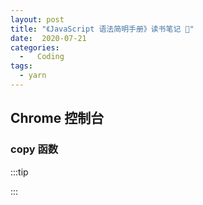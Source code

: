 ```yaml
---
layout: post
title: "《JavaScript 语法简明手册》读书笔记 📖"
date:  2020-07-21
categories:
  -   Coding
tags:
  - yarn
---
```


## Chrome 控制台
### copy 函数
:::tip

:::
